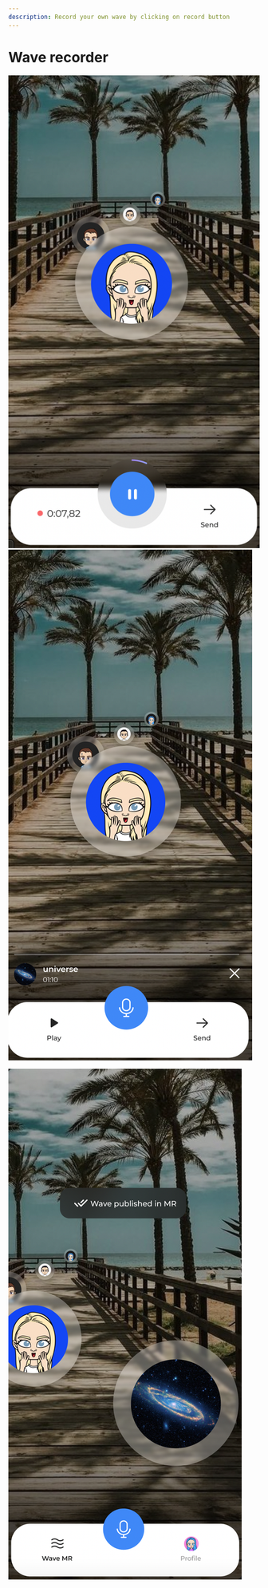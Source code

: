```yaml
---
description: Record your own wave by clicking on record button
---
```


# Wave recorder

![](../.gitbook/assets/telegram-cloud-document-2-5201971110815475147.jpg)![](../.gitbook/assets/telegram-cloud-document-2-5201971110815475149.jpg)

![](../.gitbook/assets/telegram-cloud-document-2-5201971110815475152.jpg)
